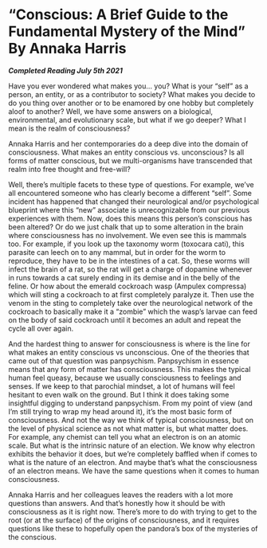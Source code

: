 # “Conscious: A Brief Guide to the Fundamental Mystery of the Mind” By Annaka Harris

***Completed Reading July 5th 2021***

Have you ever wondered what makes you… you? What is your “self” as a person, an entity, or as a contributor to society? What makes you decide to do you thing over another or to be enamored by one hobby but completely aloof to another? Well, we have some answers on a biological, environmental, and evolutionary scale, but what if we go deeper? What I mean is the realm of consciousness?

Annaka Harris and her contemporaries do a deep dive into the domain of consciousness. What makes an entity conscious vs. unconscious? Is all forms of matter conscious, but we multi-organisms have transcended that realm into free thought and free-will?

Well, there’s multiple facets to these type of questions. For example, we’ve all encountered someone who has clearly become a different “self”. Some incident has happened that changed their neurological and/or psychological blueprint where this “new” associate is unrecognizable from our previous experiences with them. Now, does this means this person’s conscious has been altered? Or do we just chalk that up to some alteration in the brain where consciousness has no involvement. We even see this is mammals too. For example, if you look up the taxonomy worm (toxocara cati), this parasite can leech on to any mammal, but in order for the worm to reproduce, they have to be in the intestines of a cat. So, these worms will infect the brain of a rat, so the rat will get a charge of dopamine whenever in runs towards a cat surely ending in its demise and in the belly of the feline. Or how about the emerald cockroach wasp (Ampulex compressa) which will sting a cockroach to at first completely paralyze it. Then use the venom in the sting to completely take over the neurological network of the cockroach to basically make it a “zombie” which the wasp’s larvae can feed on the body of said cockroach until it becomes an adult and repeat the cycle all over again.

And the hardest thing to answer for consciousness is where is the line for what makes an entity conscious vs unconscious. One of the theories that came out of that question was panpsychism. Panpsychism in essence means that any form of matter has consciousness. This makes the typical human feel queasy, because we usually consciousness to feelings and senses. If we keep to that parochial mindset, a lot of humans will feel hesitant to even walk on the ground. But I think it does taking some insightful digging to understand panpsychism. From my point of view (and I’m still trying to wrap my head around it), it’s the most basic form of consciousness. And not the way we think of typical consciousness, but on the level of physical science as not what matter is, but what matter does. For example, any chemist can tell you what an electron is on an atomic scale. But what is the intrinsic nature of an election. We know why electron exhibits the behavior it does, but we’re completely baffled when if comes to what is the nature of an electron. And maybe that’s what the consciousness of an electron means. We have the same questions when it comes to human consciousness.

Annaka Harris and her colleagues leaves the readers with a lot more questions than answers. And that’s honestly how it should be with consciousness as it is right now. There’s more to do with trying to get to the root (or at the surface) of the origins of consciousness, and it requires questions like these to hopefully open the pandora’s box of the mysteries of the conscious.
